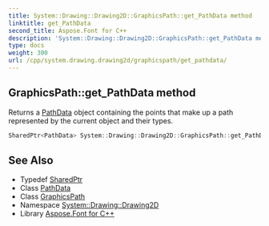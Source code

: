 ```yaml
---
title: System::Drawing::Drawing2D::GraphicsPath::get_PathData method
linktitle: get_PathData
second_title: Aspose.Font for C++
description: 'System::Drawing::Drawing2D::GraphicsPath::get_PathData method. Returns a PathData object containing the points that make up a path represented by the current object and their types in C++.'
type: docs
weight: 300
url: /cpp/system.drawing.drawing2d/graphicspath/get_pathdata/
---
```

## GraphicsPath::get_PathData method


Returns a [PathData](../../pathdata/) object containing the points that make up a path represented by the current object and their types.

```cpp
SharedPtr<PathData> System::Drawing::Drawing2D::GraphicsPath::get_PathData()
```

## See Also

* Typedef [SharedPtr](../../../system/sharedptr/)
* Class [PathData](../../pathdata/)
* Class [GraphicsPath](../)
* Namespace [System::Drawing::Drawing2D](../../)
* Library [Aspose.Font for C++](../../../)
